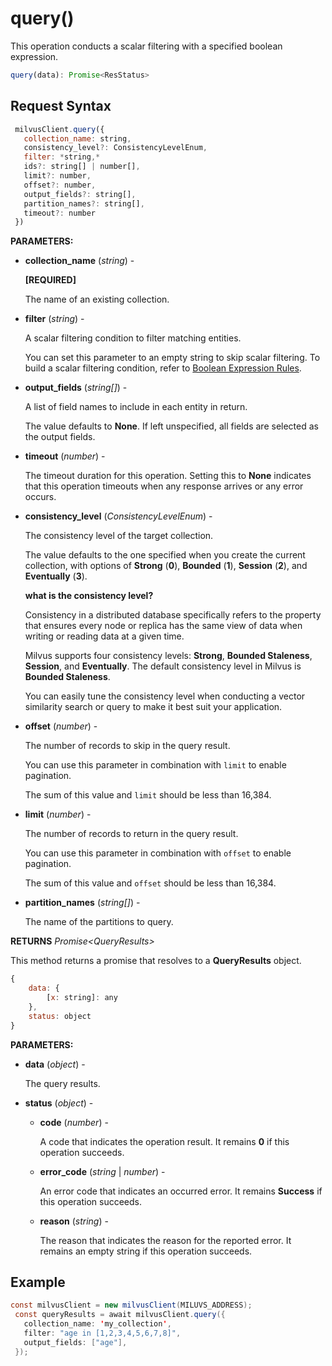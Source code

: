 # query()

This operation conducts a scalar filtering with a specified boolean expression.

```javascript
query(data): Promise<ResStatus>
```

## Request Syntax

```javascript
 milvusClient.query({
   collection_name: string,
   consistency_level?: ConsistencyLevelEnum,
   filter: *string,*
   ids?: string[] | number[],
   limit?: number,
   offset?: number,
   output_fields?: string[],
   partition_names?: string[],
   timeout?: number
 })
```

**PARAMETERS:**

- **collection_name** (*string*) -

    **[REQUIRED]**

    The name of an existing collection.

- **filter** (*string*) -

    A scalar filtering condition to filter matching entities. 

    You can set this parameter to an empty string to skip scalar filtering. To build a scalar filtering condition, refer to [Boolean Expression Rules](https://milvus.io/docs/boolean.md). 

- **output_fields** (*string[]*) -

    A list of field names to include in each entity in return.

    The value defaults to **None**. If left unspecified, all fields are selected as the output fields.

- **timeout** (*number*) -

    The timeout duration for this operation. Setting this to **None** indicates that this operation timeouts when any response arrives or any error occurs.

- **consistency_level** (*ConsistencyLevelEnum*) -

    The consistency level of the target collection.

    The value defaults to the one specified when you create the current collection, with options of **Strong** (**0**), **Bounded** (**1**), **Session** (**2**), and **Eventually** (**3**).

    <div class="admonition note">

    <p><b>what is the consistency level?</b></p>

    <p>Consistency in a distributed database specifically refers to the property that ensures every node or replica has the same view of data when writing or reading data at a given time.</p>
    <p>Milvus supports four consistency levels: <strong>Strong</strong>, <strong>Bounded Staleness</strong>, <strong>Session</strong>, and <strong>Eventually</strong>. The default consistency level in Milvus is <strong>Bounded Staleness</strong>.</p>
    <p>You can easily tune the consistency level when conducting a vector similarity search or query to make it best suit your application.</p>

    </div>

- **offset** (*number*) -

    The number of records to skip in the query result. 

    You can use this parameter in combination with `limit` to enable pagination.

    The sum of this value and `limit` should be less than 16,384. 

- **limit** (*number*) -

    The number of records to return in the query result.

    You can use this parameter in combination with `offset` to enable pagination.

    The sum of this value and `offset` should be less than 16,384. 

- **partition_names** (*string[]*) -

    The name of the partitions to query.

**RETURNS** *Promise\<QueryResults>*

This method returns a promise that resolves to a **QueryResults** object.

```javascript
{
    data: {
        [x: string]: any
    },
    status: object
}
```

**PARAMETERS:**

- **data** (*object*) -

    The query results.

- **status** (*object*) -

    - **code** (*number*) -

        A code that indicates the operation result. It remains **0** if this operation succeeds.

    - **error_code** (*string* | *number*) -

        An error code that indicates an occurred error. It remains **Success** if this operation succeeds. 

    - **reason** (*string*) - 

        The reason that indicates the reason for the reported error. It remains an empty string if this operation succeeds.

## Example

```java
const milvusClient = new milvusClient(MILUVS_ADDRESS);
 const queryResults = await milvusClient.query({
   collection_name: 'my_collection',
   filter: "age in [1,2,3,4,5,6,7,8]",
   output_fields: ["age"],
 });
```

